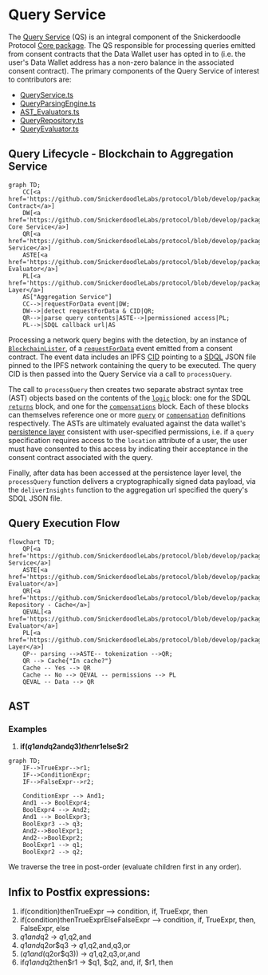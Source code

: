 # Query Service

The [Query Service](packages\core\src\implementations\business\QueryService.ts) (QS) is an integral component of the Snickerdoodle Protocol 
[Core package](/packages/core/README.md). The QS responsible for processing queries emitted from consent contracts that the Data Wallet user has opted in to (i.e. the user's 
Data Wallet address has a non-zero balance in the associated consent contract). The primary components of the Query Service of interest to contributors are:

- [QueryService.ts](/packages/core/src/implementations/business/QueryService.ts)
- [QueryParsingEngine.ts](/packages/core/src/implementations/business/utilities/QueryParsingEngine.ts)
- [AST_Evaluators.ts](/packages/core/src/implementations/business/utilities/query/AST_Evaluator.ts)
- [QueryRepository.ts](/packages/core/src/implementations/business/utilities/query/QueryRepository.ts)
- [QueryEvaluator.ts](/packages/core/src/implementations/business/utilities/query/QueryEvaluator.ts)

## Query Lifecycle - Blockchain to Aggregation Service

```mermaid
graph TD;
    CC[<a href='https://github.com/SnickerdoodleLabs/protocol/blob/develop/packages/contracts/contracts/consent/Consent.sol'>Concent Contract</a>]
    DW[<a href='https://github.com/SnickerdoodleLabs/protocol/blob/develop/packages/core/src/implementations/SnickerdoodleCore.ts'>Snickerdoodle Core Service</a>]
    QR[<a href='https://github.com/SnickerdoodleLabs/protocol/blob/develop/packages/core/src/implementations/business/QueryService.ts'>Query Service</a>]
    ASTE[<a href='https://github.com/SnickerdoodleLabs/protocol/blob/develop/packages/core/src/implementations/business/QueryService.ts'>AST Evaluator</a>]
    PL[<a href='https://github.com/SnickerdoodleLabs/protocol/blob/develop/packages/persistence/src/DataWalletPersistence.ts'>Persistence Layer</a>]
    AS["Aggregation Service"]
    CC-->|requestForData event|DW;
    DW-->|detect requestForData & CID|QR;
    QR-->|parse query contents|ASTE-->|permissioned access|PL;
    PL-->|SDQL callback url|AS
```

Processing a network query begins with the detection, by an instance of [`BlockchainLister`](packages\core\src\implementations\api\BlockchainListener.ts), of a 
[`requestForData`](/packages/contracts/contracts/consent/Consent.sol) event emitted from a consent contract. The event data includes an IPFS 
[CID](https://proto.school/anatomy-of-a-cid/01/) pointing to a [SDQL](/documentation/sdql/README.md) JSON file pinned to the IPFS network containing the query to be executed. 
The query CID is then passed into the Query Service via a call to `processQuery`. 

The call to `processQuery` then creates two separate abstract syntax tree (AST) objects based on the contents of the [`logic`](/documentation/sdql#logic) block: one for the SDQL 
[`returns`](/documentation/sdql#returns) block, and one for the [`compensations`](/documentation/sdql#compensations) block. Each of these blocks can themselves reference one or 
more [`query`](/documentation/sdql#queries) or [`compensation`](/documentation/sdql#compensations) definitions respectively. The ASTs are ultimately evaluated against the data 
wallet's [persistence layer](/packages/persistence/README.md) consistent with user-specified permissions, i.e. if a `query` specification requires access to the `location` 
attribute of a user, the user must have consented to this access by indicating their acceptance in the consent contract associated with the query. 

Finally, after data has been accessed at the persistence layer level, the `processQuery` function delivers a cryptographically signed data payload, via the `deliverInsights`
function to the aggregation url specified the query's SDQL JSON file. 

## Query Execution Flow

```mermaid
flowchart TD;
    QP[<a href='https://github.com/SnickerdoodleLabs/protocol/blob/develop/packages/core/src/implementations/business/QueryService.ts'>Query Service</a>]
    ASTE[<a href='https://github.com/SnickerdoodleLabs/protocol/blob/develop/packages/core/src/implementations/business/QueryService.ts'>AST Evaluator</a>]
    QR[<a href='https://github.com/SnickerdoodleLabs/protocol/blob/develop/packages/core/src/implementations/business/utilities/query/QueryRepository.ts'>Query Repository - Cache</a>]
    QEVAL[<a href='https://github.com/SnickerdoodleLabs/protocol/blob/develop/packages/core/src/implementations/business/utilities/query/QueryEvaluator.ts'>Query Evaluator</a>]
    PL[<a href='https://github.com/SnickerdoodleLabs/protocol/blob/develop/packages/persistence/src/DataWalletPersistence.ts'>Persistence Layer</a>]
    QP-- parsing -->ASTE-- tokenization -->QR;
    QR --> Cache{"In cache?"}
    Cache -- Yes --> QR
    Cache -- No --> QEVAL -- permissions --> PL
    QEVAL -- Data --> QR
```

## AST

### Examples
1. **if($q1and$q2and$q3)then$r1else$r2**

```mermaid
graph TD;
    IF-->TrueExpr-->r1;
    IF-->ConditionExpr;
    IF-->FalseExpr-->r2;

    ConditionExpr --> And1;
    And1 --> BoolExpr4;
    BoolExpr4 --> And2;
    And1 --> BoolExpr3;
    BoolExpr3 --> q3;
    And2-->BoolExpr1;
    And2-->BoolExpr2;
    BoolExpr1 --> q1;
    BoolExpr2 --> q2;

```

We traverse the tree in post-order (evaluate children first in any order).


## Infix to Postfix expressions:

1. if(condition)thenTrueExpr --> condition, if, TrueExpr, then
2. if(condition)thenTrueExprElseFalseExpr --> condition, if, TrueExpr, then, FalseExpr, else
3. $q1and$q2 -> $q1,$q2,and
4. $q1and$q2or$q3 -> $q1,$q2,and,q3,or
5. ($q1and($q2or$q3)) -> $q1,$q2,q3,or,and
6. if$q1and$q2then$r1 -> $q1, $q2, and, if, $r1, then